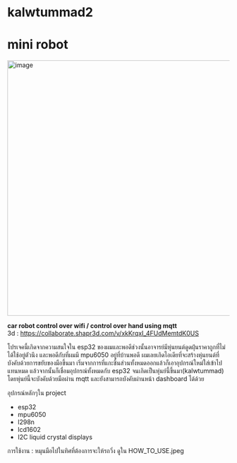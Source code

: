 # kalwtummad2
# mini robot
<img width="578" alt="image" src="https://github.com/aelde/kalwtummad2/assets/79216582/e7074572-4a99-4716-a141-38382e5a3f9a">

**car robot control over wifi / control over hand using mqtt**\
3d : <https://collaborate.shapr3d.com/v/xkKrqxI_4FUdMemtdK0US>

โปรเจคนี้เกิดจากความสนใจใน esp32 ของผมและพอดีช่วงนั้นอาจารย์มีหุ่นยนต์ดูดฝุ่นราคาถูกที่ไม่ได้ใช้อยู่ตัวนึง และพอดีกับที่ผมมี mpu6050 อยู่ที่บ้านพอดี ผมเลยเกิดไอเดียที่จะสร้างหุ่นยนต์ที่บังคับด้วยการขยับของมือขึ้นมา
เริ่มจากการที่แกะชิ้นส่วนทั้งหมดออกแล้วก็เอาอุปกรณ์ใหม่ใส่เข้าไปแทนหมด แล้วจากนั้นก็เชื่อมอุปกรณ์ทั้งหมดกับ esp32 จนเกิดเป็นหุ่นย์นี้ขึ้นมา(kalwtummad) โดยหุ่นย์นี้จะบังคับด้วยมือผ่าน mqtt และยังสามารถบังคับผ่านหน้า dashboard ได้ด้วย

อุปกรณ์หลักๆใน project
  - esp32
  - mpu6050
  - l298n
  - lcd1602
  - I2C liquid crystal displays

การใช้งาน : หมุนมือไปในทิศที่ต้องการจะให้รถวิ่ง ดูใน HOW_TO_USE.jpeg
